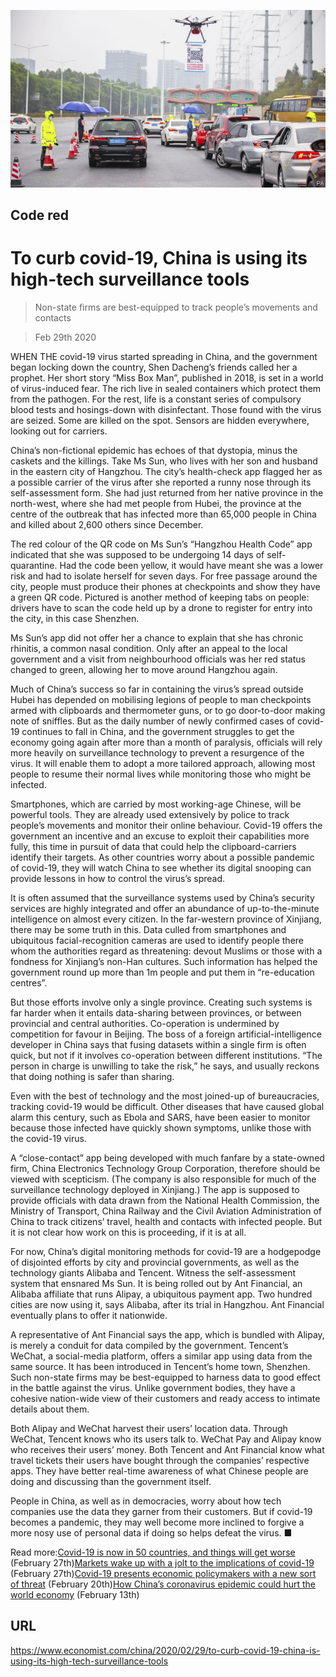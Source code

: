 ![](./images/20200229_CNP002_0.jpg)

## Code red

# To curb covid-19, China is using its high-tech surveillance tools

> Non-state firms are best-equipped to track people’s movements and contacts

> Feb 29th 2020

WHEN THE covid-19 virus started spreading in China, and the government began locking down the country, Shen Dacheng’s friends called her a prophet. Her short story “Miss Box Man”, published in 2018, is set in a world of virus-induced fear. The rich live in sealed containers which protect them from the pathogen. For the rest, life is a constant series of compulsory blood tests and hosings-down with disinfectant. Those found with the virus are seized. Some are killed on the spot. Sensors are hidden everywhere, looking out for carriers.

China’s non-fictional epidemic has echoes of that dystopia, minus the caskets and the killings. Take Ms Sun, who lives with her son and husband in the eastern city of Hangzhou. The city’s health-check app flagged her as a possible carrier of the virus after she reported a runny nose through its self-assessment form. She had just returned from her native province in the north-west, where she had met people from Hubei, the province at the centre of the outbreak that has infected more than 65,000 people in China and killed about 2,600 others since December.

The red colour of the QR code on Ms Sun’s “Hangzhou Health Code” app indicated that she was supposed to be undergoing 14 days of self-quarantine. Had the code been yellow, it would have meant she was a lower risk and had to isolate herself for seven days. For free passage around the city, people must produce their phones at checkpoints and show they have a green QR code. Pictured is another method of keeping tabs on people: drivers have to scan the code held up by a drone to register for entry into the city, in this case Shenzhen.

Ms Sun’s app did not offer her a chance to explain that she has chronic rhinitis, a common nasal condition. Only after an appeal to the local government and a visit from neighbourhood officials was her red status changed to green, allowing her to move around Hangzhou again.

Much of China’s success so far in containing the virus’s spread outside Hubei has depended on mobilising legions of people to man checkpoints armed with clipboards and thermometer guns, or to go door-to-door making note of sniffles. But as the daily number of newly confirmed cases of covid-19 continues to fall in China, and the government struggles to get the economy going again after more than a month of paralysis, officials will rely more heavily on surveillance technology to prevent a resurgence of the virus. It will enable them to adopt a more tailored approach, allowing most people to resume their normal lives while monitoring those who might be infected.

Smartphones, which are carried by most working-age Chinese, will be powerful tools. They are already used extensively by police to track people’s movements and monitor their online behaviour. Covid-19 offers the government an incentive and an excuse to exploit their capabilities more fully, this time in pursuit of data that could help the clipboard-carriers identify their targets. As other countries worry about a possible pandemic of covid-19, they will watch China to see whether its digital snooping can provide lessons in how to control the virus’s spread.

It is often assumed that the surveillance systems used by China’s security services are highly integrated and offer an abundance of up-to-the-minute intelligence on almost every citizen. In the far-western province of Xinjiang, there may be some truth in this. Data culled from smartphones and ubiquitous facial-recognition cameras are used to identify people there whom the authorities regard as threatening: devout Muslims or those with a fondness for Xinjiang’s non-Han cultures. Such information has helped the government round up more than 1m people and put them in “re-education centres”.

But those efforts involve only a single province. Creating such systems is far harder when it entails data-sharing between provinces, or between provincial and central authorities. Co-operation is undermined by competition for favour in Beijing. The boss of a foreign artificial-intelligence developer in China says that fusing datasets within a single firm is often quick, but not if it involves co-operation between different institutions. “The person in charge is unwilling to take the risk,” he says, and usually reckons that doing nothing is safer than sharing.

Even with the best of technology and the most joined-up of bureaucracies, tracking covid-19 would be difficult. Other diseases that have caused global alarm this century, such as Ebola and SARS, have been easier to monitor because those infected have quickly shown symptoms, unlike those with the covid-19 virus.

A “close-contact” app being developed with much fanfare by a state-owned firm, China Electronics Technology Group Corporation, therefore should be viewed with scepticism. (The company is also responsible for much of the surveillance technology deployed in Xinjiang.) The app is supposed to provide officials with data drawn from the National Health Commission, the Ministry of Transport, China Railway and the Civil Aviation Administration of China to track citizens’ travel, health and contacts with infected people. But it is not clear how work on this is proceeding, if it is at all.

For now, China’s digital monitoring methods for covid-19 are a hodgepodge of disjointed efforts by city and provincial governments, as well as the technology giants Alibaba and Tencent. Witness the self-assessment system that ensnared Ms Sun. It is being rolled out by Ant Financial, an Alibaba affiliate that runs Alipay, a ubiquitous payment app. Two hundred cities are now using it, says Alibaba, after its trial in Hangzhou. Ant Financial eventually plans to offer it nationwide.

A representative of Ant Financial says the app, which is bundled with Alipay, is merely a conduit for data compiled by the government. Tencent’s WeChat, a social-media platform, offers a similar app using data from the same source. It has been introduced in Tencent’s home town, Shenzhen. Such non-state firms may be best-equipped to harness data to good effect in the battle against the virus. Unlike government bodies, they have a cohesive nation-wide view of their customers and ready access to intimate details about them.

Both Alipay and WeChat harvest their users’ location data. Through WeChat, Tencent knows who its users talk to. WeChat Pay and Alipay know who receives their users’ money. Both Tencent and Ant Financial know what travel tickets their users have bought through the companies’ respective apps. They have better real-time awareness of what Chinese people are doing and discussing than the government itself.

People in China, as well as in democracies, worry about how tech companies use the data they garner from their customers. But if covid-19 becomes a pandemic, they may well become more inclined to forgive a more nosy use of personal data if doing so helps defeat the virus. ■

Read more:[Covid-19 is now in 50 countries, and things will get worse](https://www.economist.com//briefing/2020/02/29/covid-19-is-now-in-50-countries-and-things-will-get-worse) (February 27th)[Markets wake up with a jolt to the implications of covid-19](https://www.economist.com//finance-and-economics/2020/02/27/markets-wake-up-with-a-jolt-to-the-implications-of-covid-19) (February 27th)[Covid-19 presents economic policymakers with a new sort of threat](https://www.economist.com//china/2020/02/29/to-curb-covid-19-china-is-using-its-high-tech-surveillance-tools) (February 20th)[How China’s coronavirus epidemic could hurt the world economy](https://www.economist.com//china/2020/02/29/to-curb-covid-19-china-is-using-its-high-tech-surveillance-tools) (February 13th)

## URL

https://www.economist.com/china/2020/02/29/to-curb-covid-19-china-is-using-its-high-tech-surveillance-tools
